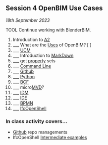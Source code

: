 ## Session 4 OpenBIM Use Cases

*18th September 2023*

TOOL Continue working with BlenderBIM.
1. Introduction to [A2](/41934/Assignments/A2)
1. ___ What are the [Uses](/41934/Uses) of OpenBIM? [ ]
1. ___ [UCM](/41934/Concepts/UCM)
1. ___ Introduction to [MarkDown](/41934/Concepts/MarkDown)
1. ___ get [property](/41934/Concepts/Properties) sets
1. ___ [Command Line](/41934/Concepts/CommandLine)
1. ___ [Github](/41934/Concepts/Github)
1. ___ [Python](/41934/Concepts/Python)
1. ___ [BCF](/41934/Concepts/BCF)
1. ___ micro[MVD](/41934/Concepts/MVD)?
1. ___ [IDM](/41934/Concepts/IDM)
1. ___ [IDE](/41934/Concepts/IDE)
1. ___ [BPMN](/41934/Concepts/BPMN)
1. ___ [IfcOpenShell](/41934/Concepts/IfcOpenShell)

### In class activity covers...

* [Github] repo managements
* IfcOpenShell [Intermediate examples](/41934/Examples/IfcOpenShell/Intermediate-Examples)

[Github]: /41934/Concepts/Github
